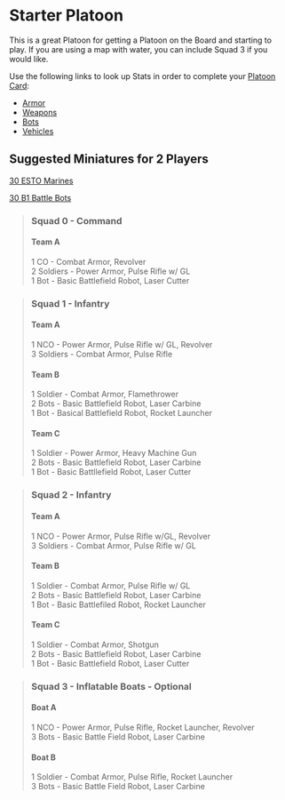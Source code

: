 # Starter Platoon

This is a great Platoon for getting a Platoon on the Board and starting to play. If you are using a map with water, you can include Squad 3 if you would like.

Use the following links to look up Stats in order to complete your [Platoon Card](platoon\_card.md):

* [Armor](../equipment/armor.md)
* [Weapons](../equipment/weapons.md)
* [Bots](../equipment/bots.md)
* [Vehicles](../equipment/vehicles.md)

## **Suggested Miniatures for 2 Players**

[30 ESTO Marines](https://www.etsy.com/listing/1208900159/esto-marines-for-tabletop-wargaming-epic)

[30 B1 Battle Bots](https://www.etsy.com/listing/1211439634/b1-battle-bots-expansion-for-tabletop)

> ### **Squad 0 - Command**
>
> #### **Team A**
>
> 1 CO - Combat Armor, Revolver\
> 2 Soldiers - Power Armor, Pulse Rifle w/ GL\
> 1 Bot - Basic Battlefield Robot, Laser Cutter

> ### **Squad 1 - Infantry**
>
> #### **Team A**
>
> 1 NCO - Power Armor, Pulse Rifle w/ GL, Revolver\
> 3 Soldiers - Combat Armor, Pulse Rifle
>
> #### **Team B**
>
> 1 Soldier - Combat Armor, Flamethrower\
> 2 Bots - Basic Battlefield Robot, Laser Carbine\
> 1 Bot - Basical Battlefield Robot, Rocket Launcher
>
> #### **Team C**
>
> 1 Soldier - Power Armor, Heavy Machine Gun\
> 2 Bots - Basic Battlefield Robot, Laser Carbine\
> 1 Bot - Basic Battllefield Robot, Laser Cutter

> ### **Squad 2 - Infantry**
>
> #### **Team A**
>
> 1 NCO - Power Armor, Pulse Rifle w/GL, Revolver\
> 3 Soldiers - Combat Armor, Pulse Rifle w/ GL
>
> #### **Team B**
>
> 1 Soldier - Combat Armor, Pulse Rifle w/ GL\
> 2 Bots - Basic Battlefield Robot, Laser Carbine\
> 1 Bot - Basic Battlefiled Robot, Rocket Launcher
>
> #### **Team C**
>
> 1 Soldier - Combat Armor, Shotgun\
> 2 Bots - Basic Battlefield Robot, Laser Carbine\
> 1 Bot - Basic Battlefield Robot, Laser Cutter

> ### **Squad 3 - Inflatable Boats - Optional**
>
> #### **Boat A**
>
> 1 NCO - Power Armor, Pulse Rifle, Rocket Launcher, Revolver\
> 3 Bots - Basic Battle Field Robot, Laser Carbine
>
> #### **Boat B**
>
> 1 Soldier - Combat Armor, Pulse Rifle, Rocket Launcher\
> 3 Bots - Basic Battle Field Robot, Laser Carbine
